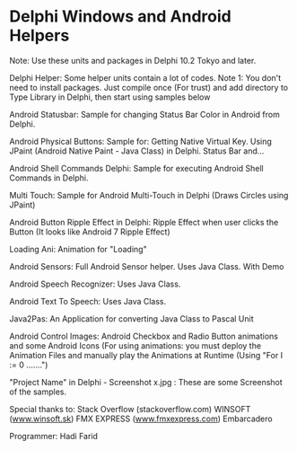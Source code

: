 # Delphi Windows and Android Helpers
Note: Use these units and packages in Delphi 10.2 Tokyo and later.

Delphi Helper: 
  Some helper units contain a lot of codes.
  Note 1: You don't need to install packages. Just compile once (For trust) and add directory to Type Library in Delphi, then start
  using samples below

Android Statusbar: 
  Sample for changing Status Bar Color in Android from Delphi.

Android Physical Buttons: 
  Sample for: 
  Getting Native Virtual Key.
  Using JPaint (Android Native Paint - Java Class) in Delphi.
  Status Bar and...

Android Shell Commands Delphi: 
  Sample for executing Android Shell Commands in Delphi.

Multi Touch: 
  Sample for Android Multi-Touch in Delphi (Draws Circles using JPaint)

Android Button Ripple Effect in Delphi: 
  Ripple Effect when user clicks the Button (It looks like Android 7 Ripple Effect)

Loading Ani: 
  Animation for "Loading"

Android Sensors: 
  Full Android Sensor helper. Uses Java Class. With Demo

Android Speech Recognizer:
  Uses Java Class.

Android Text To Speech: 
  Uses Java Class.

Java2Pas: 
  An Application for converting Java Class to Pascal Unit

Android Control Images: 
  Android Checkbox and Radio Button animations and some Android Icons (For using animations: you must deploy the Animation Files
  and manually play the Animations at Runtime (Using "For I := 0 .......")

"Project Name" in Delphi - Screenshot x.jpg  :   These are some Screenshot of the samples.




Special thanks to: 
Stack Overflow (stackoverflow.com)
WINSOFT (www.winsoft.sk)
FMX EXPRESS (www.fmxexpress.com)
Embarcadero

Programmer: Hadi Farid
